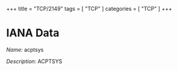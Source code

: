 +++
title = "TCP/2149"
tags = [ "TCP" ]
categories = [ "TCP" ]
+++

# IANA Data

_Name:_ acptsys

_Description:_ ACPTSYS

